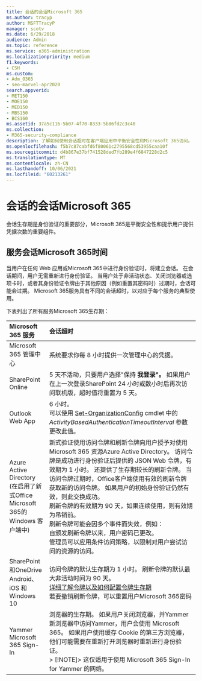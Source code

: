 ```yaml
---
title: 会话的会话Microsoft 365
ms.author: tracyp
author: MSFTTracyP
manager: scotv
ms.date: 6/29/2018
audience: Admin
ms.topic: reference
ms.service: o365-administration
ms.localizationpriority: medium
f1.keywords:
- CSH
ms.custom:
- Adm_O365
- seo-marvel-apr2020
search.appverid:
- MET150
- MOE150
- MED150
- MBS150
- BCS160
ms.assetid: 37a5c116-5b07-4f70-8333-5b86fd2c3c40
ms.collection:
- M365-security-compliance
description: 了解如何使用会话超时在客户端应用中平衡安全性和Microsoft 365访问。
ms.openlocfilehash: f5b7c87cabfd6f80061c2795568cd53955caa10f
ms.sourcegitcommit: d4b867e37bf741528ded7fb289e4f6847228d2c5
ms.translationtype: MT
ms.contentlocale: zh-CN
ms.lasthandoff: 10/06/2021
ms.locfileid: "60213261"
---
```

# <a name="session-timeouts-for-microsoft-365"></a>会话的会话Microsoft 365

会话生存期是身份验证的重要部分，Microsoft 365是平衡安全性和提示用户提供凭据次数的重要组件。

## <a name="session-times-for-microsoft-365-services"></a>服务会话Microsoft 365时间

当用户在任何 Web 应用或Microsoft 365中进行身份验证时，将建立会话。 在会话期间，用户无需重新进行身份验证。 当用户处于非活动状态、关闭浏览器或选项卡时，或者其身份验证令牌由于其他原因（例如重置其密码时）过期时，会话可能会过期。 Microsoft 365服务具有不同的会话超时，以对应于每个服务的典型使用。

下表列出了所有服务Microsoft 365生存期：

| Microsoft 365 服务 | 会话超时 |
|:-----|:-----|
|Microsoft 365 管理中心  <br/> |系统要求你每 8 小时提供一次管理中心的凭据。  <br/> |
|SharePoint Online  <br/> |5 天不活动，只要用户选择"保持 **我登录"。** 如果用户在上一次登录SharePoint 24 小时或数小时后再次访问联机版，超时值将重置为 5 天。  <br/> |
|Outlook Web App  <br/> |6 小时。  <br/> 可以使用 [Set-OrganizationConfig](/powershell/module/exchange/set-organizationconfig) cmdlet 中的 _ActivityBasedAuthenticationTimeoutInterval_ 参数更改此值。  <br/> |
|Azure Active Directory  <br/>  (在启用了新式Office Microsoft 365的 Windows 客户端中)   <br/> | 新式验证使用访问令牌和刷新令牌向用户授予对使用 Microsoft 365 资源Azure Active Directory。 访问令牌是成功进行身份验证后提供的 JSON Web 令牌，有效期为 1 小时。 还提供了生存期较长的刷新令牌。 当访问令牌过期时，Office客户端使用有效的刷新令牌获取新的访问令牌。 如果用户的初始身份验证仍然有效，则此交换成功。  <br/>  刷新令牌的有效期为 90 天，如果连续使用，则有效期为吊销前。  <br/>  刷新令牌可能会因多个事件而失效，例如：  <br/>  自颁发刷新令牌以来，用户密码已更改。  <br/>  管理员可以应用条件访问策略，以限制对用户尝试访问的资源的访问。  <br/> |
|SharePoint和OneDrive Android、iOS 和 Windows 10  <br/> |访问令牌的默认生存期为 1 小时。 刷新令牌的默认最大非活动时间为 90 天。  <br/> [详细了解令牌以及如何配置令牌生存期](/azure/active-directory/active-directory-configurable-token-lifetimes) <br/> 若要撤销刷新令牌，可以重置用户Microsoft 365密码  <br/> |
|Yammer Microsoft 365 Sign-In  <br/> |浏览器的生存期。 如果用户关闭浏览器，并Yammer新浏览器中访问Yammer，用户会使用 Microsoft 365。 如果用户使用缓存 Cookie 的第三方浏览器，他们可能需要在重新打开浏览器时重新进行身份验证。  <br/> > [!NOTE]> 这仅适用于使用 Microsoft 365 Sign-In for Yammer 的网络。           |